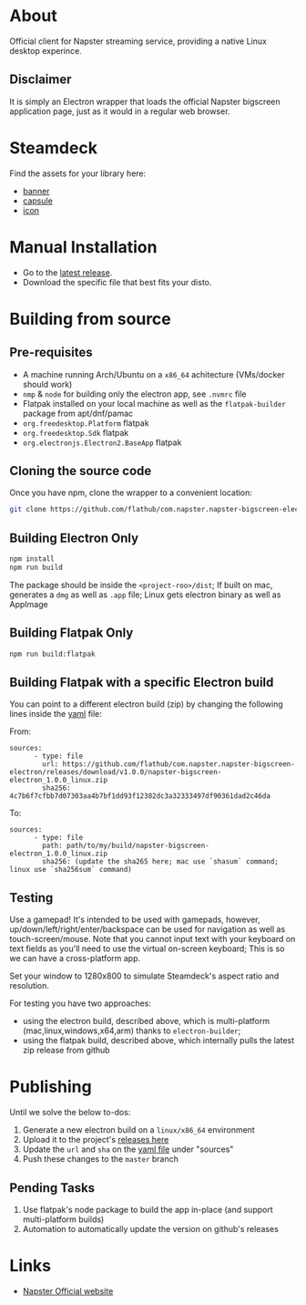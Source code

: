 # About

Official client for Napster streaming service, providing a native Linux desktop experince.

## Disclaimer

It is simply an Electron wrapper that loads the official Napster bigscreen application page, just as it would in a regular web browser.

# Steamdeck

Find the assets for your library here:

- [banner](./assets/steamdeck/banner.png)
- [capsule](./assets/steamdeck/capsule.png)
- [icon](./assets/steamdeck/icon.png)

# Manual Installation

- Go to the [latest release](https://github.com/flathub/com.napster.napster-bigscreen-electron/releases/latest).
- Download the specific file that best fits your disto.

# Building from source

## Pre-requisites

- A machine running Arch/Ubuntu on a `x86_64` achitecture (VMs/docker should work)
- `nmp` & `node` for building only the electron app, see `.nvmrc` file
- Flatpak installed on your local machine as well as the `flatpak-builder` package from apt/dnf/pamac
- `org.freedesktop.Platform` flatpak
- `org.freedesktop.Sdk` flatpak
- `org.electronjs.Electron2.BaseApp` flatpak

## Cloning the source code

Once you have npm, clone the wrapper to a convenient location:

```bash
git clone https://github.com/flathub/com.napster.napster-bigscreen-electron.git
```

## Building Electron Only

```bash
npm install
npm run build
```

The package should be inside the `<project-roo>/dist`; If built on mac, generates a `dmg` as well as `.app` file; Linux gets electron binary as well as AppImage

## Building Flatpak Only

```bash
npm run build:flatpak
```

## Building Flatpak with a specific Electron build

You can point to a different electron build (zip) by changing the following lines inside the [yaml](./com.napster.napster-bigscreen-electron.yaml) file:

From:

```
sources:
      - type: file
        url: https://github.com/flathub/com.napster.napster-bigscreen-electron/releases/download/v1.0.0/napster-bigscreen-electron_1.0.0_linux.zip
        sha256: 4c7b6f7cfbb7d07303aa4b7bf1dd93f12382dc3a32333497df90361dad2c46da
```

To:

```
sources:
      - type: file
        path: path/to/my/build/napster-bigscreen-electron_1.0.0_linux.zip
        sha256: (update the sha265 here; mac use `shasum` command; linux use `sha256sum` command)
```

## Testing

Use a gamepad! It's intended to be used with gamepads, however, up/down/left/right/enter/backspace can be used for navigation as well as touch-screen/mouse. Note that you cannot input text with your keyboard on text fields as you'll need to use the virtual on-screen keyboard; This is so we can have a cross-platform app.

Set your window to 1280x800 to simulate Steamdeck's aspect ratio and resolution.

For testing you have two approaches:

- using the electron build, described above, which is multi-platform (mac,linux,windows,x64,arm) thanks to `electron-builder`;
- using the flatpak build, described above, which internally pulls the latest zip release from github

# Publishing

Until we solve the below to-dos:

1. Generate a new electron build on a `linux/x86_64` environment
1. Upload it to the project's [releases here](https://github.com/flathub/com.napster.napster-bigscreen-electron/releases)
1. Update the `url` and `sha` on the [yaml file](./com.napster.napster-bigscreen-electron.yaml) under "sources"
1. Push these changes to the `master` branch

## Pending Tasks

1. Use flatpak's node package to build the app in-place (and support multi-platform builds)
1. Automation to automatically update the version on github's releases

# Links

- [Napster Official website](https://www.napster.com/)

